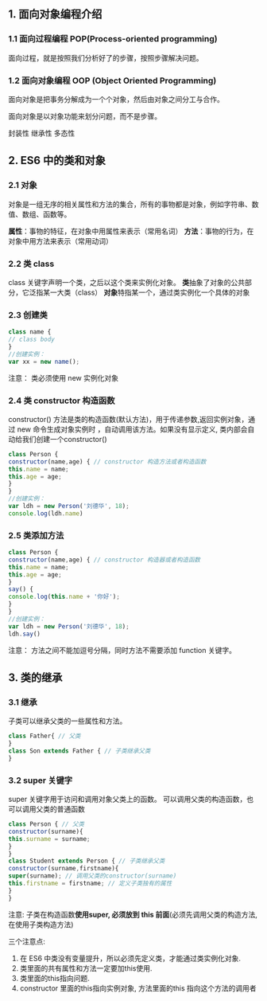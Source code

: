 ## 1. 面向对象编程介绍


### 1.1 面向过程编程 POP(Process-oriented programming)

面向过程，就是按照我们分析好了的步骤，按照步骤解决问题。

### 1.2 面向对象编程 OOP (Object Oriented Programming)

面向对象是把事务分解成为一个个对象，然后由对象之间分工与合作。

面向对象是以对象功能来划分问题，而不是步骤。

封装性
继承性
多态性

## 2. ES6 中的类和对象

### 2.1 对象

对象是一组无序的相关属性和方法的集合，所有的事物都是对象，例如字符串、数值、数组、函数等。

**属性**：事物的特征，在对象中用属性来表示（常用名词）
**方法**：事物的行为，在对象中用方法来表示（常用动词）

### 2.2 类 class
 class 关键字声明一个类，之后以这个类来实例化对象。
**类**抽象了对象的公共部分，它泛指某一大类（class）
**对象**特指某一个，通过类实例化一个具体的对象

### 2.3 创建类

```js
class name {
// class body
}
//创建实例：
var xx = new name();
```


注意： 类必须使用 new 实例化对象

### 2.4 类 constructor 构造函数
constructor() 方法是类的构造函数(默认方法)，用于传递参数,返回实例对象，通过 new 命令生成对象实例时
，自动调用该方法。如果没有显示定义, 类内部会自动给我们创建一个constructor()

```js
class Person {
constructor(name,age) { // constructor 构造方法或者构造函数
this.name = name;
this.age = age;
}
}
//创建实例：
var ldh = new Person('刘德华', 18);
console.log(ldh.name)
```

### 2.5 类添加方法
```js
class Person {
constructor(name,age) { // constructor 构造器或者构造函数
this.name = name;
this.age = age;
}
say() {
console.log(this.name + '你好');
}
}
//创建实例：
var ldh = new Person('刘德华', 18);
ldh.say()
```
注意： 方法之间不能加逗号分隔，同时方法不需要添加 function 关键字。

## 3. 类的继承

### 3.1 继承

子类可以继承父类的一些属性和方法。
```js
class Father{ // 父类
}
class Son extends Father { // 子类继承父类
}
```
### 3.2 super 关键字
super 关键字用于访问和调用对象父类上的函数。
可以调用父类的构造函数，也可以调用父类的普通函数
```js
class Person { // 父类
constructor(surname){
this.surname = surname;
}
}
class Student extends Person { // 子类继承父类
constructor(surname,firstname){
super(surname); // 调用父类的constructor(surname)
this.firstname = firstname; // 定义子类独有的属性
}
}
```

注意: 子类在构造函数**使用super, 必须放到 this 前面**(必须先调用父类的构造方法,在使用子类构造方法)

三个注意点:
1. 在 ES6 中类没有变量提升，所以必须先定义类，才能通过类实例化对象.
2. 类里面的共有属性和方法一定要加this使用.
3. 类里面的this指向问题.
4. constructor 里面的this指向实例对象, 方法里面的this 指向这个方法的调用者

